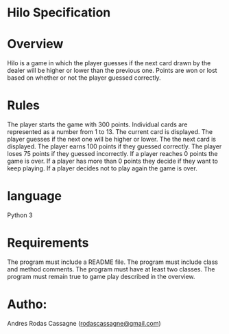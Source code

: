 # Hilo Specification

# Overview

Hilo is a game in which the player guesses if the next card drawn by the dealer will be higher or lower than the previous one. Points are won or lost based on whether or not the player guessed correctly.
# Rules
The player starts the game with 300 points.
Individual cards are represented as a number from 1 to 13.
The current card is displayed.
The player guesses if the next one will be higher or lower.
The the next card is displayed.
The player earns 100 points if they guessed correctly.
The player loses 75 points if they guessed incorrectly.
If a player reaches 0 points the game is over.
If a player has more than 0 points they decide if they want to keep playing.
If a player decides not to play again the game is over.
# language
Python 3
# Requirements
The program must include a README file.
The program must include class and method comments.
The program must have at least two classes.
The program must remain true to game play described in the overview.
# Autho:
Andres Rodas Cassagne (rodascassagne@gmail.com)